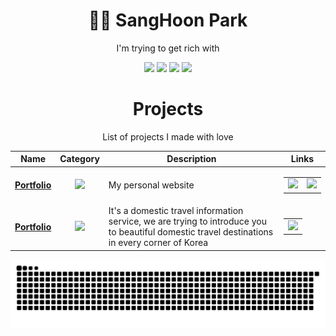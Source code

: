 
<div align='center'>
  
  
  # 👨‍💻 **SangHoon Park**
I'm trying to get rich with
  
  <img src="https://img.shields.io/badge/JavaScript-inactive?style=flat&logo=JavaScript&logoColor=white"/>
  <img src="https://img.shields.io/badge/React-inactive?style=flat&logo=React&logoColor=white">
  <img src="https://img.shields.io/badge/Java-inactive?style=flat&logo=Java&logoColor=white"/>
  <img src="https://img.shields.io/badge/Spring Boot-inactive?style=flat&logo=Spring Boot&logoColor=white"/>
    
  # **Projects**
List of projects I made with love
  
  | Name | Category | Description | Links |
  | --- | :---: | --- | --- |
  | <a href="https://iamhoonpark.github.io"><b>Portfolio</b></a> | [![](https://img.shields.io/badge/💻-%20Portfolio-informational?style=flat&logoColor=white&color=3498db)]() | My personal website | <table><tr><td> [![](https://img.shields.io/badge/-🌎-informational?style=flat&logoColor=black&color=white)](https://iamhoonpark.github.io) </td><td> [![](https://img.shields.io/badge/--informational?style=flat&logo=github&logoColor=black&color=white)](https://github.com/iamhoonpark/iamhoonpark.github.io) </td></tr></table> |
  | <a href="https://github.com/iamhoonpark/project-team-feria"><b>Portfolio</b></a> | [![](https://img.shields.io/badge/💻-%20Portfolio-informational?style=flat&logoColor=white&color=3498db)]() | It's a domestic travel information service, we are trying to introduce you to beautiful domestic travel destinations in every corner of Korea | <table><tr><td> [![](https://img.shields.io/badge/--informational?style=flat&logo=github&logoColor=black&color=white)](https://github.com/iamhoonpark/project-team-feria) </td></tr></table> |
  
  ![snake svg](https://github.com/iamhoonpark/iamhoonpark/blob/output/github-contribution-grid-snake.svg)
  
</div>
